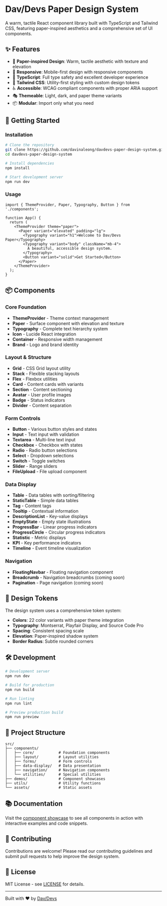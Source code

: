 # Dav/Devs Paper Design System

A warm, tactile React component library built with TypeScript and Tailwind CSS, featuring paper-inspired aesthetics and a comprehensive set of UI components.

## ✨ Features

- 🎨 **Paper-inspired Design**: Warm, tactile aesthetic with texture and elevation
- 📱 **Responsive**: Mobile-first design with responsive components
- 🎯 **TypeScript**: Full type safety and excellent developer experience
- 🎨 **Tailwind CSS**: Utility-first styling with custom design tokens
- ♿ **Accessible**: WCAG compliant components with proper ARIA support
- 🎭 **Themeable**: Light, dark, and paper theme variants
- 📦 **Modular**: Import only what you need

## 🚀 Getting Started

### Installation

```bash
# Clone the repository
git clone https://github.com/davinaleong/davdevs-paper-design-system.git
cd davdevs-paper-design-system

# Install dependencies
npm install

# Start development server
npm run dev
```

### Usage

```tsx
import { ThemeProvider, Paper, Typography, Button } from './components';

function App() {
  return (
    <ThemeProvider theme="paper">
      <Paper variant="elevated" padding="lg">
        <Typography variant="h1">Welcome to Dav/Devs Paper</Typography>
        <Typography variant="body" className="mb-4">
          A beautiful, accessible design system.
        </Typography>
        <Button variant="solid">Get Started</Button>
      </Paper>
    </ThemeProvider>
  );
}
```

## 📦 Components

### Core Foundation
- **ThemeProvider** - Theme context management
- **Paper** - Surface component with elevation and texture
- **Typography** - Complete text hierarchy system
- **Icon** - Lucide React integration
- **Container** - Responsive width management
- **Brand** - Logo and brand identity

### Layout & Structure
- **Grid** - CSS Grid layout utility
- **Stack** - Flexible stacking layouts
- **Flex** - Flexbox utilities
- **Card** - Content cards with variants
- **Section** - Content sectioning
- **Avatar** - User profile images
- **Badge** - Status indicators
- **Divider** - Content separation

### Form Controls
- **Button** - Various button styles and states
- **Input** - Text input with validation
- **Textarea** - Multi-line text input
- **Checkbox** - Checkbox with states
- **Radio** - Radio button selections
- **Select** - Dropdown selections
- **Switch** - Toggle switches
- **Slider** - Range sliders
- **FileUpload** - File upload component

### Data Display
- **Table** - Data tables with sorting/filtering
- **StaticTable** - Simple data tables
- **Tag** - Content tags
- **Tooltip** - Contextual information
- **DescriptionList** - Key-value displays
- **EmptyState** - Empty state illustrations
- **ProgressBar** - Linear progress indicators
- **ProgressCircle** - Circular progress indicators
- **Statistic** - Metric displays
- **KPI** - Key performance indicators
- **Timeline** - Event timeline visualization

### Navigation
- **FloatingNavbar** - Floating navigation component
- **Breadcrumb** - Navigation breadcrumbs (coming soon)
- **Pagination** - Page navigation (coming soon)

## 🎨 Design Tokens

The design system uses a comprehensive token system:

- **Colors**: 22 color variants with paper theme integration
- **Typography**: Montserrat, Playfair Display, and Source Code Pro
- **Spacing**: Consistent spacing scale
- **Elevation**: Paper-inspired shadow system
- **Border Radius**: Subtle rounded corners

## 🛠️ Development

```bash
# Development server
npm run dev

# Build for production
npm run build

# Run linting
npm run lint

# Preview production build
npm run preview
```

## 📁 Project Structure

```
src/
├── components/
│   ├── core/           # Foundation components
│   ├── layout/         # Layout utilities
│   ├── forms/          # Form controls
│   ├── data-display/   # Data presentation
│   ├── navigation/     # Navigation components
│   └── utilities/      # Special utilities
├── demos/              # Component showcases
├── utils/              # Utility functions
└── assets/             # Static assets
```

## 📚 Documentation

Visit the [component showcase](http://localhost:5174) to see all components in action with interactive examples and code snippets.

## 🤝 Contributing

Contributions are welcome! Please read our contributing guidelines and submit pull requests to help improve the design system.

## 📄 License

MIT License - see [LICENSE](LICENSE) for details.

---

Built with ❤️ by [Dav/Devs](https://github.com/davinaleong)
